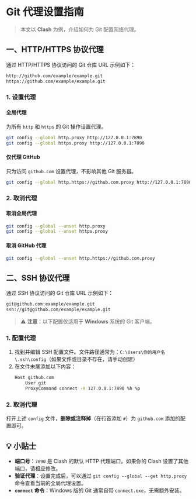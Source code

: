 # Git 代理设置指南

> 本文以 **Clash** 为例，介绍如何为 Git 配置网络代理。

## 一、HTTP/HTTPS 协议代理

通过 HTTP/HTTPS 协议访问的 Git 仓库 URL 示例如下：

```bash
http://github.com/example/example.git
https://github.com/example/example.git
```

### 1. 设置代理

#### 全局代理

为所有 `http` 和 `https` 的 Git 操作设置代理。

```bash
git config --global http.proxy http://127.0.0.1:7890
git config --global https.proxy http://127.0.0.1:7890
```

#### 仅代理 GitHub

只为访问 `github.com` 设置代理，不影响其他 Git 服务器。

```bash
git config --global http.https://github.com.proxy http://127.0.0.1:7890
```

### 2. 取消代理

#### 取消全局代理

```bash
git config --global --unset http.proxy
git config --global --unset https.proxy
```

#### 取消 GitHub 代理

```bash
git config --global --unset http.https://github.com.proxy
```

## 二、SSH 协议代理

通过 SSH 协议访问的 Git 仓库 URL 示例如下：

```bash
git@github.com:example/example.git
ssh://git@github.com/example/example.git
```

> ⚠️ **注意**：以下配置仅适用于 **Windows** 系统的 Git 客户端。

### 1. 配置代理

1. 找到并编辑 SSH 配置文件。文件路径通常为：`C:\Users\你的用户名\.ssh\config`（如果文件或目录不存在，请手动创建）
2. 在文件末尾添加以下内容：
    ```bash
    Host github.com
        User git
        ProxyCommand connect -H 127.0.0.1:7890 %h %p
    ```

### 2. 取消代理

打开上述 `config` 文件，**删除或注释掉**（在行首添加 `#`）为 `github.com` 添加的配置即可。

## 💡 小贴士

*   **端口号**：`7890` 是 Clash 的默认 HTTP 代理端口。如果你的 Clash 设置了其他端口，请相应修改。
*   **验证代理**：设置完成后，可以通过 `git config --global --get http.proxy` 命令查看当前的全局代理设置。
*   **`connect` 命令**：Windows 版的 Git 通常自带 `connect.exe`，无需额外安装。